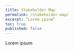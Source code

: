 ```yaml
---
title: Stakeholder Map
permalink: /stakeholder-map/
excerpt: “Lorem ipsum”
toc: true
published: false
---
```


Lorem ipsum